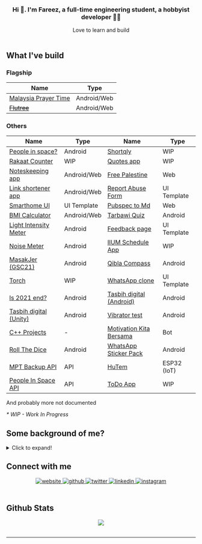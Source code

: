 ### <div align="center">Hi :wave:. I'm Fareez, a full-time engineering student, a hobbyist developer 👨‍💻 </div>

<div align="center">Love to learn and build</div>

<br/>

## What I've build

### Flagship

| Name                                                       | Type        |
| ---------------------------------------------------------- | ----------- |
| [Malaysia Prayer Time](../../../app_waktu_solat_malaysia/) | Android/Web |
| [~~Flutree~~](../../../linktree-clone-flutter)             | Android/Web |

### Others

| Name                                                    | Type        | Name                                                                  | Type        |
| ------------------------------------------------------- | ----------- | --------------------------------------------------------------------- | ----------- |
| [People in space?](../../../people_in_space)            | Android     | [Shortqly](../../../shortqly)                                         | WIP         |
| [Rakaat Counter](../../../rakaat_counter)               | WIP         | [Quotes app](../../../flutter_quotes)                                 | WIP         |
| [Noteskeeping app](../../../flutnotes)                  | Android/Web | [Free Palestine](../../../free_palestine)                             | Web         |
| [Link shortener app](../../../shortqly)                 | Android/Web | [Report Abuse Form](../../../google_report_abuse)                     | UI Template |
| [Smarthome UI](../../../smarthome_ui_flutter)           | UI Template | [Pubspec to Md](../../../pubspec_to_md)                               | Web         |
| [BMI Calculator](../../../bmi_calculator-Flutter)       | Android/Web | [Tarbawi Quiz](../../../Tarbawi-2.0-quiz-Unity)                       | Android     |
| [Light Intensity Meter](../../../light_lux_flutter)     | Android     | [Feedback page](../../../flutter_feedback_ui_by_neecoder_x)           | UI Template |
| [Noise Meter](../../../noise_meter_flutter)             | Android     | [IIUM Schedule App](../../../iium_schedule)                           | WIP         |
| [MasakJer (GSC21)](../../../flutter_sc_masakjer)        | Android     | [Qibla Compass](../../../qiblah_flutter)                              | Android     |
| [Torch](../../../flut_torch)                            | WIP         | [WhatsApp clone](../../../wa_clone_ui_flutter)                        | UI Template |
| [Is 2021 end?](../../../Is-2020-end)                    | Android     | [Tasbih digital (Android)](../../../Tasbih-Digital-Android)           | Android     |
| [Tasbih digital (Unity)](../../../Tasbih-Digital-Unity) | Android     | [Vibrator test](../../../Vibrator-PhoneTest-Unity)                    | Android     |
| [C++ Projects](../../../cpp_Project)                    | -           | [Motivation Kita Bersama](../../../motivation-quote-bot-Telegram)     | Bot         |
| [Roll The Dice](../../../Roll-Dice-Unity)               | Android     | [WhatsApp Sticker Pack](../../../Android-my-WhatsApp-Sticker)         | Android     |
| [MPT Backup API](../../../mpt-backup-api)               | API         | [HuTem](../../../PlatformIO-Projects/tree/main/DH11%20ESP%20Firebase) | ESP32 (IoT) |
| [People In Space API](../../../astros-api)              | API         | [ToDo App](../../../todo_app)                                         | WIP         |

And probably more not documented

_\* WIP - Work In Progress_

## Some background of me?

<details>
    <summary>Click to expand!</summary>

Alright here we go:

- First programming language I learned was javascript when I was in primary-secondary school [iirc](https://www.dictionary.com/browse/iirc#:~:text=IIRC%20is%20an%20internet%20abbreviation,not%20be%20100%25%20sure%20of.). At that time, I had just gotten access to the Internet, so I stumbled across [Khan](https://www.khanacademy.org/) Academy](https://www.khanacademy.org/), where I started learning math and programming. I didn't manage to finish the whole course because it's boring hahahah.
- In form 4, when I in MRSM, we have subject called Computer Science iirc. We learn on Visual Basic .NET. Subjek paling favourite tapi kelas seminggu sekali je, pastu kdg2 cikgu tk masuk arghdgh. Lps tu cikgu ganti amik alih. Lagi pishangg hahaa.
- In CFS / Asasi IIUM, we learn C. Then, in first year degree we learn C++. Dua2 ni menarik and markah alhamdulillah gempak hhaha
- My first app was [Malaysian WhatsApp Sticker packs](https://play.google.com/store/apps/details?id=com.sticker.WAMalaysianStickers).Urm, why that app? At that time, I have 0 knowledge of Android (native) app development. Still, WhatsApp has its official [source code](https://github.com/WhatsApp/stickers), so I yoink the code and replace all assets. Yea, that's my first baby step in development.
- I am also starting Unity game development after watching [Dani's video](https://www.youtube.com/watch?v=HPmD9I2b7L8). I feel like, "Waa, that's cool." And yea, I found many tutorials online that keep boosting my motivation for development. I released quite a few apps with Unity (yea, apps, not games, hehe). The sad part is now I'm stopped developing with Unity. Perhaps one day I'll come back, who knows.
- Ok far, I developed most of my apps in Flutter. So, why did I choose [Flutter](https://flutter.dev/)](https://flutter.dev/)? Tbh idk. Perhaps the Flutter community is growing fast. Peoples start using it so why don't I try it right? Things Flutter can do over native is the ability to publish apps for multiple platforms, e.g.: Android, Web, and Desktop. I consider Flutter and Dart are quite easy to learn, and it is suitable for beginner.
- I wouldn't say I liked web development that much; to be honest, it is somewhat dull and difficult to learn for me. Nah, I'm unsure about it. It has a wide-range to tech stack used right now (Tailwinds, bootstrap, vue bla bla).
- Now, I love tinkering with microcontrollers and electronics. My favorite so far is ESP32. Others including Arduino, Rasi Pico, micro:bit etc. 😅

  </details>

## Connect with me

<div align="center">
<a href="https://iqfareez.com" target="_blank">
<img src=https://img.shields.io/badge/website-%2324292e.svg?&style=for-the-badge&logo=googlechrome&logoColor=white alt=website style="margin-bottom: 5px;" />
</a>
<a href="../../.." target="_blank">
<img src=https://img.shields.io/badge/github-%2324292e.svg?&style=for-the-badge&logo=github&logoColor=white alt=github style="margin-bottom: 5px;" />
</a>
<a href="https://twitter.com/iqfareez" target="_blank">
<img src=https://img.shields.io/badge/twitter-%2300acee.svg?&style=for-the-badge&logo=twitter&logoColor=white alt=twitter style="margin-bottom: 5px;" />
</a>
<a href="https://linkedin.com/in/iqfareez" target="_blank">
<img src=https://img.shields.io/badge/linkedin-%231E77B5.svg?&style=for-the-badge&logo=linkedin&logoColor=white alt=linkedin style="margin-bottom: 5px;" />
</a>
<a href="https://instagram.com/iqfareez" target="_blank">
<img src=https://img.shields.io/badge/instagram-%23fb3958.svg?&style=for-the-badge&logo=instagram&logoColor=white alt=instagram style="margin-bottom: 5px;" />
</a>  
</div>

<br/>

## Github Stats

<div align="center"><img src="https://github-readme-stats.vercel.app/api?username=iqfareez&show_icons=true&count_private=true" align="center" /></div>
<br />

---

<!-- <div align="center">Generated using <a href="https://profilinator.rishav.dev/" target="_blank">Github Profilinator</a></div> -->
